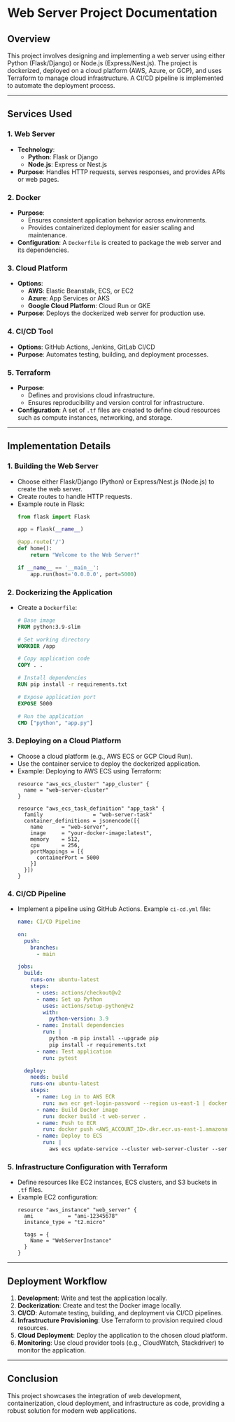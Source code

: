 # Web Server Project Documentation  

## Overview  
This project involves designing and implementing a web server using either Python (Flask/Django) or Node.js (Express/Nest.js). The project is dockerized, deployed on a cloud platform (AWS, Azure, or GCP), and uses Terraform to manage cloud infrastructure. A CI/CD pipeline is implemented to automate the deployment process.

---

## Services Used  

### 1. **Web Server**  
   - **Technology**:  
     - **Python**: Flask or Django  
     - **Node.js**: Express or Nest.js  
   - **Purpose**: Handles HTTP requests, serves responses, and provides APIs or web pages.  

### 2. **Docker**  
   - **Purpose**:  
     - Ensures consistent application behavior across environments.  
     - Provides containerized deployment for easier scaling and maintenance.  
   - **Configuration**: A `Dockerfile` is created to package the web server and its dependencies.  

### 3. **Cloud Platform**  
   - **Options**:  
     - **AWS**: Elastic Beanstalk, ECS, or EC2  
     - **Azure**: App Services or AKS  
     - **Google Cloud Platform**: Cloud Run or GKE  
   - **Purpose**: Deploys the dockerized web server for production use.  

### 4. **CI/CD Tool**  
   - **Options**: GitHub Actions, Jenkins, GitLab CI/CD  
   - **Purpose**: Automates testing, building, and deployment processes.  

### 5. **Terraform**  
   - **Purpose**:  
     - Defines and provisions cloud infrastructure.  
     - Ensures reproducibility and version control for infrastructure.  
   - **Configuration**: A set of `.tf` files are created to define cloud resources such as compute instances, networking, and storage.  

---

## Implementation Details  

### 1. **Building the Web Server**  
   - Choose either Flask/Django (Python) or Express/Nest.js (Node.js) to create the web server.  
   - Create routes to handle HTTP requests.  
   - Example route in Flask:  
     ```python
     from flask import Flask

     app = Flask(__name__)

     @app.route('/')
     def home():
         return "Welcome to the Web Server!"

     if __name__ == '__main__':
         app.run(host='0.0.0.0', port=5000)
     ```

### 2. **Dockerizing the Application**  
   - Create a `Dockerfile`:
     ```dockerfile
     # Base image
     FROM python:3.9-slim

     # Set working directory
     WORKDIR /app

     # Copy application code
     COPY . .

     # Install dependencies
     RUN pip install -r requirements.txt

     # Expose application port
     EXPOSE 5000

     # Run the application
     CMD ["python", "app.py"]
     ```

### 3. **Deploying on a Cloud Platform**  
   - Choose a cloud platform (e.g., AWS ECS or GCP Cloud Run).  
   - Use the container service to deploy the dockerized application.  
   - Example: Deploying to AWS ECS using Terraform:
     ```hcl
     resource "aws_ecs_cluster" "app_cluster" {
       name = "web-server-cluster"
     }

     resource "aws_ecs_task_definition" "app_task" {
       family                = "web-server-task"
       container_definitions = jsonencode([{
         name      = "web-server",
         image     = "your-docker-image:latest",
         memory    = 512,
         cpu       = 256,
         portMappings = [{
           containerPort = 5000
         }]
       }])
     }
     ```

### 4. **CI/CD Pipeline**  
   - Implement a pipeline using GitHub Actions. Example `ci-cd.yml` file:
     ```yaml
     name: CI/CD Pipeline

     on:
       push:
         branches:
           - main

     jobs:
       build:
         runs-on: ubuntu-latest
         steps:
           - uses: actions/checkout@v2
           - name: Set up Python
             uses: actions/setup-python@v2
             with:
               python-version: 3.9
           - name: Install dependencies
             run: |
               python -m pip install --upgrade pip
               pip install -r requirements.txt
           - name: Test application
             run: pytest

       deploy:
         needs: build
         runs-on: ubuntu-latest
         steps:
           - name: Log in to AWS ECR
             run: aws ecr get-login-password --region us-east-1 | docker login --username AWS --password-stdin <AWS_ACCOUNT_ID>.dkr.ecr.us-east-1.amazonaws.com
           - name: Build Docker image
             run: docker build -t web-server .
           - name: Push to ECR
             run: docker push <AWS_ACCOUNT_ID>.dkr.ecr.us-east-1.amazonaws.com/web-server
           - name: Deploy to ECS
             run: |
               aws ecs update-service --cluster web-server-cluster --service web-server-service --force-new-deployment
     ```

### 5. **Infrastructure Configuration with Terraform**  
   - Define resources like EC2 instances, ECS clusters, and S3 buckets in `.tf` files.  
   - Example EC2 configuration:
     ```hcl
     resource "aws_instance" "web_server" {
       ami           = "ami-12345678"
       instance_type = "t2.micro"

       tags = {
         Name = "WebServerInstance"
       }
     }
     ```

---

## Deployment Workflow  

1. **Development**: Write and test the application locally.  
2. **Dockerization**: Create and test the Docker image locally.  
3. **CI/CD**: Automate testing, building, and deployment via CI/CD pipelines.  
4. **Infrastructure Provisioning**: Use Terraform to provision required cloud resources.  
5. **Cloud Deployment**: Deploy the application to the chosen cloud platform.  
6. **Monitoring**: Use cloud provider tools (e.g., CloudWatch, Stackdriver) to monitor the application.  

---

## Conclusion  
This project showcases the integration of web development, containerization, cloud deployment, and infrastructure as code, providing a robust solution for modern web applications.
